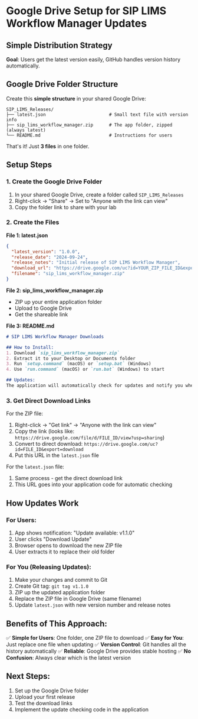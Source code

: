 # Google Drive Setup for SIP LIMS Workflow Manager Updates

## Simple Distribution Strategy

**Goal**: Users get the latest version easily, GitHub handles version history automatically.

## Google Drive Folder Structure

Create this **simple structure** in your shared Google Drive:

```
SIP_LIMS_Releases/
├── latest.json                        # Small text file with version info
├── sip_lims_workflow_manager.zip      # The app folder, zipped (always latest)
└── README.md                          # Instructions for users
```

That's it! Just **3 files** in one folder.

## Setup Steps

### 1. Create the Google Drive Folder
1. In your shared Google Drive, create a folder called `SIP_LIMS_Releases`
2. Right-click → "Share" → Set to "Anyone with the link can view"
3. Copy the folder link to share with your lab

### 2. Create the Files

**File 1: latest.json**
```json
{
  "latest_version": "1.0.0",
  "release_date": "2024-09-24",
  "release_notes": "Initial release of SIP LIMS Workflow Manager",
  "download_url": "https://drive.google.com/uc?id=YOUR_ZIP_FILE_ID&export=download",
  "filename": "sip_lims_workflow_manager.zip"
}
```

**File 2: sip_lims_workflow_manager.zip**
- ZIP up your entire application folder
- Upload to Google Drive
- Get the shareable link

**File 3: README.md**
```markdown
# SIP LIMS Workflow Manager Downloads

## How to Install:
1. Download `sip_lims_workflow_manager.zip`
2. Extract it to your Desktop or Documents folder
3. Run `setup.command` (macOS) or `setup.bat` (Windows)
4. Use `run.command` (macOS) or `run.bat` (Windows) to start

## Updates:
The application will automatically check for updates and notify you when new versions are available.
```

### 3. Get Direct Download Links

For the ZIP file:
1. Right-click → "Get link" → "Anyone with the link can view"
2. Copy the link (looks like: `https://drive.google.com/file/d/FILE_ID/view?usp=sharing`)
3. Convert to direct download: `https://drive.google.com/uc?id=FILE_ID&export=download`
4. Put this URL in the `latest.json` file

For the `latest.json` file:
1. Same process - get the direct download link
2. This URL goes into your application code for automatic checking

## How Updates Work

### For Users:
1. App shows notification: "Update available: v1.1.0"
2. User clicks "Download Update"
3. Browser opens to download the new ZIP file
4. User extracts it to replace their old folder

### For You (Releasing Updates):
1. Make your changes and commit to Git
2. Create Git tag: `git tag v1.1.0`
3. ZIP up the updated application folder
4. Replace the ZIP file in Google Drive (same filename)
5. Update `latest.json` with new version number and release notes

## Benefits of This Approach:

✅ **Simple for Users**: One folder, one ZIP file to download
✅ **Easy for You**: Just replace one file when updating
✅ **Version Control**: Git handles all the history automatically
✅ **Reliable**: Google Drive provides stable hosting
✅ **No Confusion**: Always clear which is the latest version

## Next Steps:

1. Set up the Google Drive folder
2. Upload your first release
3. Test the download links
4. Implement the update checking code in the application